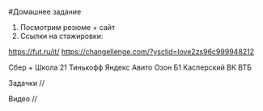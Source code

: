 #Домашнее задание

1) Посмотрим резюме + сайт
2) Ссылки на стажировки:

https://fut.ru/it/
https://changellenge.com/?ysclid=love2zs96c999948212


Сбер + Школа 21
Тинькофф
Яндекс
Авито
Озон
Б1
Касперский
ВК
ВТБ

Задачки
//

Видео
//